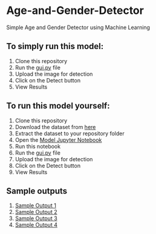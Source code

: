 # Age-and-Gender-Detector
Simple Age and Gender Detector using Machine Learning
## To simply run this model:
1. Clone this repository
2. Run the [gui.py](https://github.com/Anuacc06/Age-and-Gender-Detector/blob/main/gui1.py) file
3. Upload the image for detection
4. Click on the Detect button
5. View Results

## To run this model yourself:
1. Clone this repository
2. Download the dataset from [here](https://www.kaggle.com/datasets/jangedoo/utkface-new)
3. Extract the dataset to your repository folder
4. Open the [Model Jupyter Notebook](https://github.com/Anuacc06/Age-and-Gender-Detector/blob/main/agegender.ipynb)
5. Run this notebook
6. Run the [gui.py](https://github.com/Anuacc06/Age-and-Gender-Detector/blob/main/gui1.py) file
3. Upload the image for detection
4. Click on the Detect button
5. View Results

## Sample outputs
1. [Sample Output 1](https://github.com/Anuacc06/Age-and-Gender-Detector/blob/main/Output_Image_1.png)
2. [Sample Output 2]()
3. [Sample Output 3]()
4. [Sample Output 4]()
